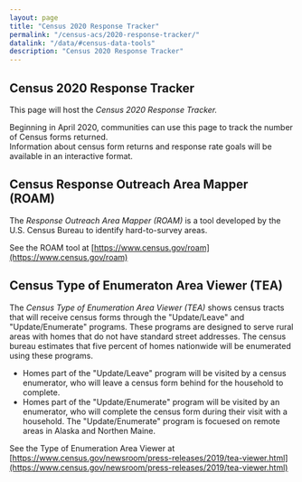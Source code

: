 ```yaml
---
layout: page
title: "Census 2020 Response Tracker"
permalink: "/census-acs/2020-response-tracker/"
datalink: "/data/#census-data-tools"
description: "Census 2020 Response Tracker"
---
```


## Census 2020 Response Tracker<br>
 
 This page will host the *Census 2020 Response Tracker.*
 
 Beginning in April 2020, communities can use this page to track the number of Census forms returned.  
 Information about census form returns and response rate goals will be available in an interactive format.
 
## Census Response Outreach Area Mapper (ROAM)<br>
 
 The *Response Outreach Area Mapper (ROAM)* is a tool developed by the U.S. Census Bureau to identify hard-to-survey areas.
 
 See the ROAM tool at [https://www.census.gov/roam](https://www.census.gov/roam)
 
 ## Census Type of Enumeraton Area Viewer (TEA)<br>
 
 The *Census Type of Enumeration Area Viewer (TEA)* shows census tracts that will receive census forms through the "Update/Leave" and "Update/Enumerate" programs. These programs are designed to serve rural areas with homes that do not have standard street addresses. The census bureau estimates that five percent of  homes nationwide will be enumerated using these programs. 
 
- Homes part of the "Update/Leave" program will be visited by a census enumerator, who will leave a census form behind for the household to complete. 
- Homes part of the "Update/Enumerate" program will be visited by an enumerator, who will complete the census form during their visit with a household.  The "Update/Enumerate" program is focuesed on remote areas in Alaska and Northen Maine. 
 
See the Type of Enumeration Area Viewer at [https://www.census.gov/newsroom/press-releases/2019/tea-viewer.html](https://www.census.gov/newsroom/press-releases/2019/tea-viewer.html)
 
